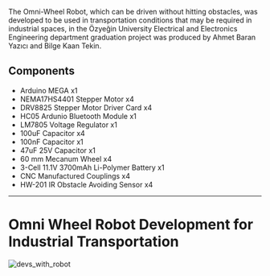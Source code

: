 The Omni-Wheel Robot, which can be driven without hitting obstacles, was developed to be used in transportation conditions that may be required in industrial spaces, in the Özyeğin University Electrical and Electronics Engineering department graduation project was produced by Ahmet Baran Yazıcı and Bilge Kaan Tekin.

Components
-----------------------

* Arduino MEGA                              x1
* NEMA17HS4401 Stepper Motor                x4
* DRV8825 Stepper Motor Driver Card         x4
* HC05 Ardunio Bluetooth Module             x1
* LM7805 Voltage Regulator                  x1
* 100uF Capacitor                           x4
* 100nF Capacitor                           x1
* 47uF 25V Capacitor                        x1
* 60 mm Mecanum Wheel                       x4
* 3-Cell 11.1V 3700mAh Li-Polymer Battery   x1
* CNC Manufactured Couplings                x4
* HW-201 IR Obstacle Avoiding Sensor        x4

*******************

                       				     
			         	                  				




# Omni Wheel Robot Development for Industrial Transportation
![devs_with_robot](https://github.com/baranyazici/Omni-Wheel-Robot-Development-for-Industrial-Transportation/assets/47660382/9af8aa0b-3988-44e1-9842-0695f42501eb)
